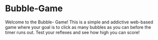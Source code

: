 # Bubble-Game
Welcome to the Bubble- Game! This is a simple and addictive web-based game where your goal is to click as many bubbles as you can before the timer runs out. Test your reflexes and see how high you can score!
